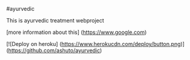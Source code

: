 #ayurvedic 

This is ayurvedic treatment webproject

[more information about this] (https://www.google.com)

[![Deploy on heroku] (https://www.herokucdn.com/deploy/button.png)] (https://github.com/ashuto/ayurvedic)
